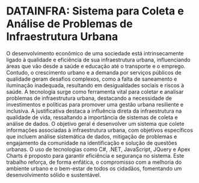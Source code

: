 # DATAINFRA: Sistema para Coleta e Análise de  Problemas de Infraestrutura Urbana

O desenvolvimento econômico de uma sociedade está intrinsecamente ligado à qualidade e eficiência de sua infraestrutura urbana, influenciando áreas que vão desde a saúde e educação até o transporte e o emprego. Contudo, o crescimento urbano e a demanda por serviços públicos de qualidade geram desafios complexos, como a falta de saneamento e iluminação inadequada, resultando em desigualdades sociais e riscos à saúde. A tecnologia surge como ferramenta vital para coletar e analisar problemas de infraestrutura urbana, destacando a necessidade de investimentos e políticas para promover uma gestão urbana resiliente e inclusiva. A justificativa destaca a influência direta da infraestrutura na qualidade de vida, ressaltando a importância de sistemas de coleta e análise de dados. O objetivo geral é desenvolver um sistema que colete informações associadas à infraestrutura urbana, com objetivos específicos que incluem análise sistemática de dados, mitigação de problemas e engajamento da comunidade na identificação e solução de questões urbanas. O uso de tecnologias como C#, .NET, JavaScript, JQuery e Apex Charts é proposto para garantir eficiência e segurança no sistema. Este trabalho reforça, de forma enfática, o compromisso com a melhoria do ambiente urbano e o bem-estar de todos os cidadãos, fomentando um desenvolvimento sólido e sustentável.

